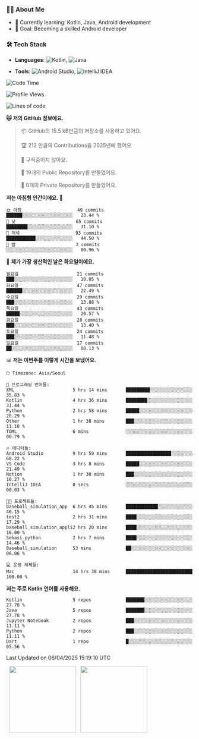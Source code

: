 ### 👨‍💻 About Me
- 🌱 Currently learning: Kotlin, Java, Android development
- 🎯 Goal: Becoming a skilled Android developer

### 🛠 Tech Stack
- **Languages**: ![Kotlin](https://img.shields.io/badge/Kotlin-0095D5?style=flat-square&logo=kotlin&logoColor=white), 
![Java](https://img.shields.io/badge/Java-007396?style=flat-square&logo=coffeescript&logoColor=white)

- **Tools**:
![Android Studio](https://img.shields.io/badge/Android%20Studio-3DDC84?style=flat-square&logo=android-studio&logoColor=white), 
![IntelliJ IDEA](https://img.shields.io/badge/IntelliJ%20IDEA-000000?style=flat-square&logo=intellij-idea&logoColor=white)

<!--START_SECTION:waka-->
![Code Time](http://img.shields.io/badge/Code%20Time-75%20hrs%2055%20mins-blue)

![Profile Views](http://img.shields.io/badge/Profile%20Views-0-blue)

![Lines of code](https://img.shields.io/badge/%EC%A0%80%EB%8A%94%20%EC%97%AC%ED%83%9C%EA%B9%8C%EC%A7%80%20-152.0%20thousand%20%EC%A4%84%EC%9D%98%20%EC%BD%94%EB%93%9C%EB%A5%BC%20%EC%9E%91%EC%84%B1%ED%96%88%EC%96%B4%EC%9A%94.-blue)

**🐱 저의 GitHub 정보에요.** 

> 📦 GitHub의 15.5 kB만큼의 저장소를 사용하고 있어요. 
 > 
> 🏆 212 만큼의 Contributions을 2025년에 했어요
 > 
> 🚫 구직중이지 않아요.
 > 
> 📜 19개의 Public Repository를 만들었어요. 
 > 
> 🔑 0개의 Private Repository를 만들었어요. 
 > 
**저는 아침형 인간이에요. 🐤** 

```text
🌞 아침                     49 commits          ██████░░░░░░░░░░░░░░░░░░░   23.44 % 
🌆 낮　                     65 commits          ████████░░░░░░░░░░░░░░░░░   31.10 % 
🌃 저녁                     93 commits          ███████████░░░░░░░░░░░░░░   44.50 % 
🌙 밤　                     2 commits           ░░░░░░░░░░░░░░░░░░░░░░░░░   00.96 % 
```
📅 **제가 가장 생산적인 날은 화요일이에요.** 

```text
월요일                      21 commits          ███░░░░░░░░░░░░░░░░░░░░░░   10.05 % 
화요일                      47 commits          ██████░░░░░░░░░░░░░░░░░░░   22.49 % 
수요일                      29 commits          ███░░░░░░░░░░░░░░░░░░░░░░   13.88 % 
목요일                      43 commits          █████░░░░░░░░░░░░░░░░░░░░   20.57 % 
금요일                      28 commits          ███░░░░░░░░░░░░░░░░░░░░░░   13.40 % 
토요일                      24 commits          ███░░░░░░░░░░░░░░░░░░░░░░   11.48 % 
일요일                      17 commits          ██░░░░░░░░░░░░░░░░░░░░░░░   08.13 % 
```


📊 **저는 이번주를 이렇게 시간을 보냈어요.** 

```text
🕑︎ Timezone: Asia/Seoul

💬 프로그래밍 언어들: 
XML                      5 hrs 14 mins       █████████░░░░░░░░░░░░░░░░   35.83 % 
Kotlin                   4 hrs 36 mins       ████████░░░░░░░░░░░░░░░░░   31.44 % 
Python                   2 hrs 58 mins       █████░░░░░░░░░░░░░░░░░░░░   20.29 % 
Other                    1 hr 38 mins        ███░░░░░░░░░░░░░░░░░░░░░░   11.18 % 
TOML                     6 mins              ░░░░░░░░░░░░░░░░░░░░░░░░░   00.79 % 

🔥 에디터들: 
Android Studio           9 hrs 59 mins       █████████████████░░░░░░░░   68.22 % 
VS Code                  3 hrs 8 mins        █████░░░░░░░░░░░░░░░░░░░░   21.49 % 
Notion                   1 hr 30 mins        ███░░░░░░░░░░░░░░░░░░░░░░   10.27 % 
IntelliJ IDEA            0 secs              ░░░░░░░░░░░░░░░░░░░░░░░░░   00.03 % 

🐱‍💻 프로젝트들: 
baseball_simulation_app  6 hrs 45 mins       ████████████░░░░░░░░░░░░░   46.15 % 
test2                    2 hrs 31 mins       ████░░░░░░░░░░░░░░░░░░░░░   17.29 % 
baseball_simulation_appli2 hrs 20 mins       ████░░░░░░░░░░░░░░░░░░░░░   16.00 % 
Sebasi_python            2 hrs 7 mins        ████░░░░░░░░░░░░░░░░░░░░░   14.46 % 
Baseball_simulation      53 mins             ██░░░░░░░░░░░░░░░░░░░░░░░   06.06 % 

💻 운영 체제들: 
Mac                      14 hrs 38 mins      █████████████████████████   100.00 % 
```

**저는 주로 Kotlin 언어를 사용해요.** 

```text
Kotlin                   5 repos             ███████░░░░░░░░░░░░░░░░░░   27.78 % 
Java                     5 repos             ███████░░░░░░░░░░░░░░░░░░   27.78 % 
Jupyter Notebook         2 repos             ███░░░░░░░░░░░░░░░░░░░░░░   11.11 % 
Python                   2 repos             ███░░░░░░░░░░░░░░░░░░░░░░   11.11 % 
Dart                     1 repo              █░░░░░░░░░░░░░░░░░░░░░░░░   05.56 % 
```




 Last Updated on 06/04/2025 15:19:10 UTC
<!--END_SECTION:waka-->

<p>
  <img height="180em" src="https://github-readme-stats.vercel.app/api?username=JongHyun070105&show_icons=true&include_all_commits=true&bg_color=0d1117&title_color=ffffff&text_color=c9d1d9&icon_color=79ff97">
  <img height="180em" src="https://github-readme-stats.vercel.app/api/top-langs/?username=JongHyun070105&layout=compact&langs_count=4&bg_color=0d1117&title_color=ffffff&text_color=c9d1d9&hide=php,jupyter%20notebook&hide_repo=EcoStep,mimir,git-session">
</p>
